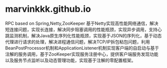 # marvinkkk.github.io
RPC based on Spring,Netty,ZooKeeper
基于Netty实现高性能网络通信，解决短连接问题，实现长连接，解决同步阻塞调用的性能瓶颈，实现异步调用，支持心跳监测机制，解决Java原生序列化性能瓶颈，实现基于JSON的序列化，基于动态代理进行请求的处理，解决进程通信问题，解决TCP/IP拆包粘包问题，利用BeanPostProcessor机制和ApplicationListener机制实现客户端的自启动与基于注解的服务调用，基于ZooKeeper实现服务注册中心，提供客户端服务发现功能以及服务节点监听以及动态管理功能，实现基于注解的零配置框架。

